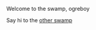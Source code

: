 Welcome to the swamp, ogreboy

Say hi to the [other swamp](https://github.com/henrik-klev)
<!---
torland-klev/torland-klev is a ✨ special ✨ repository because its `README.md` (this file) appears on your GitHub profile.
You can click the Preview link to take a look at your changes.
--->
